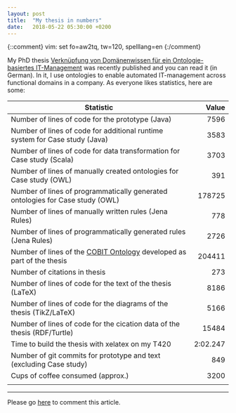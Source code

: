 ```yaml
---
layout: post
title:  "My thesis in numbers"
date:   2018-05-22 05:30:00 +0200
---
```

{::comment}
vim: set fo=aw2tq, tw=120, spelllang=en
{:/comment}

My PhD thesis
[Verknüpfung von Domänenwissen für ein Ontologie-basiertes IT-Management](http://nbn-resolving.de/urn:nbn:de:hebis:34-2018051455498) 
was recently published and you can read it (in German). In it, I use ontologies to enable automated IT-management across
functional domains in a company. As everyone likes statistics, here are some:

| Statistic                                                                     |    Value |
| ----------------------------------------------------------------------------- | --------:|
| Number of lines of code for the prototype (Java)                              |     7596 |
| Number of lines of code for additional runtime system for Case study (Java)   |     3583 |
| Number of lines of code for data transformation for Case study (Scala)        |     3703 |
| Number of lines of manually created ontologies for Case study (OWL)           |      391 |
| Number of lines of programmatically generated ontologies for Case study (OWL) |   178725 |
| Number of lines of manually written rules (Jena Rules)                        |      778 |
| Number of lines of programmatically generated rules (Jena Rules)              |     2726 |
| Number of lines of the [COBIT Ontology](https://github.com/atextor/cobit5-ontology) developed as part of the thesis |   204411 |
| Number of citations in thesis                                                 |      273 |
| Number of lines of code for the text of the thesis (LaTeX)                    |     8186 |
| Number of lines of code for the diagrams of the thesis (TikZ/LaTeX)           |     5166 |
| Number of lines of code for the cication data of the thesis (RDF/Turtle)      |    15484 |
| Time to build the thesis with xelatex on my T420                              | 2:02.247 |
| Number of git commits for prototype and text (excluding Case study)           |      849 |
| Cups of coffee consumed (approx.)                                             |     3200 |
|                                                                               |          |

<div><hr/></div>

Please go [here](https://github.com/atextor/atextor.github.com/issues/5) to
comment this article.
